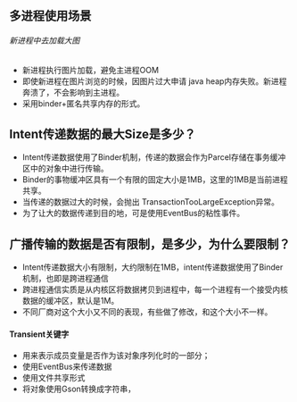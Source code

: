 ## 多进程使用场景

###### 新进程中去加载大图

- 新进程执行图片加载，避免主进程OOM
- 即使新进程在图片浏览的时候，因图片过大申请 java heap内存失败。新进程奔溃了，不会影响到主进程。
- 采用binder+匿名共享内存的形式。

## Intent传递数据的最大Size是多少？

- Intent传递数据使用了Binder机制，传递的数据会作为Parcel存储在事务缓冲区中的对象中进行传输。
- Binder的事物缓冲区具有一个有限的固定大小是1MB，这里的1MB是当前进程共享。
- 当传递的数据过大的时候，会抛出 TransactionTooLargeException异常。
- 为了让大的数据传递到目的地，可是使用EventBus的粘性事件。

## 广播传输的数据是否有限制，是多少，为什么要限制？

- Intent传递数据大小有限制，大约限制在1MB，intent传递数据使用了Binder机制，也即是跨进程通信
- 跨进程通信实质是从内核区将数据拷贝到进程中，每一个进程有一个接受内核数据的缓冲区，默认是1M。
- 不同厂商对这个大小又不同的表现，有些做了修改，和这个大小不一样。

#### Transient关键字

- 用来表示成员变量是否作为该对象序列化时的一部分；
- 使用EventBus来传递数据
- 使用文件共享形式
- 将对象使用Gson转换成字符串，